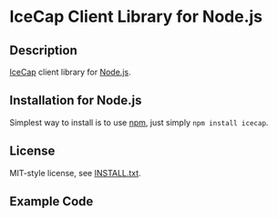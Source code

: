 IceCap Client Library for Node.js
=================================

Description
-----------

[IceCap](http://icecap.irssi2.org/) client library for [Node.js](http://www.nodejs.org). 

Installation for Node.js
------------------------

Simplest way to install is to use [npm](http://npmjs.org/), just simply `npm install icecap`.

License
-------

MIT-style license, see [INSTALL.txt](http://github.com/jheusala/js-snippets/blob/master/LICENSE.txt).

Example Code
------------

